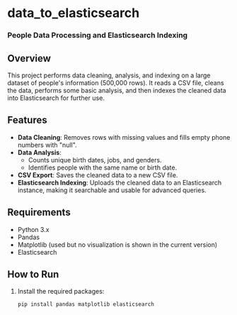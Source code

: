 # data_to_elasticsearch
### People Data Processing and Elasticsearch Indexing

## Overview
This project performs data cleaning, analysis, and indexing on a large dataset of people's information (500,000 rows). It reads a CSV file, cleans the data, performs some basic analysis, and then indexes the cleaned data into Elasticsearch for further use.

## Features
- **Data Cleaning**: Removes rows with missing values and fills empty phone numbers with "null".
- **Data Analysis**:
  - Counts unique birth dates, jobs, and genders.
  - Identifies people with the same name or birth date.
- **CSV Export**: Saves the cleaned data to a new CSV file.
- **Elasticsearch Indexing**: Uploads the cleaned data to an Elasticsearch instance, making it searchable and usable for advanced queries.

## Requirements
- Python 3.x
- Pandas
- Matplotlib (used but no visualization is shown in the current version)
- Elasticsearch

## How to Run
1. Install the required packages:
   ```bash
   pip install pandas matplotlib elasticsearch
